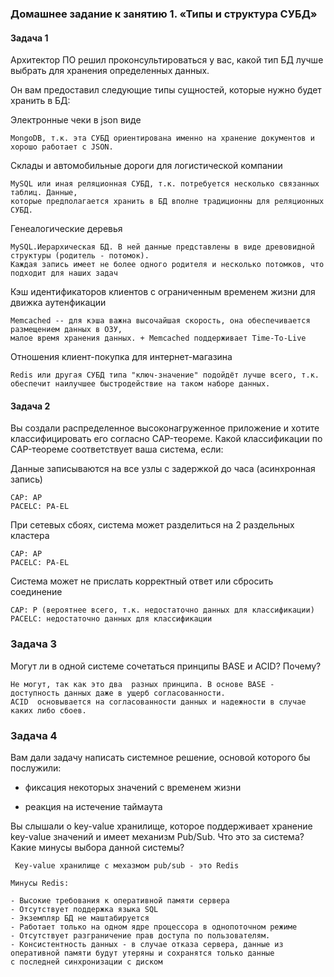 ### Домашнее задание к занятию 1. «Типы и структура СУБД»

#### Задача 1
Архитектор ПО решил проконсультироваться у вас, какой тип БД лучше выбрать для хранения определенных данных.

Он вам предоставил следующие типы сущностей, которые нужно будет хранить в БД:

Электронные чеки в json виде

    MongoDB, т.к. эта СУБД ориентирована именно на хранение документов и хорошо работает с JSON.
Склады и автомобильные дороги для логистической компании

    MySQL или иная реляционная СУБД, т.к. потребуется несколько связанных таблиц. Данные,
    которые предполагается хранить в БД вполне традиционны для реляционных СУБД.
Генеалогические деревья

    MySQL.Иерархическая БД. В ней данные представлены в виде древовидной структуры (родитель - потомок). 
    Каждая запись имеет не более одного родителя и несколько потомков, что подходит для наших задач
Кэш идентификаторов клиентов с ограниченным временем жизни для движка аутенфикации

    Memcached -- для кэша важна высочайшая скорость, она обеспечивается размещением данных в ОЗУ,
    малое время хранения данных. + Memcached поддерживает Time-To-Live 

Отношения клиент-покупка для интернет-магазина

    Redis или другая СУБД типа "ключ-значение" подойдёт лучше всего, т.к.
    обеспечит наилучшее быстродействие на таком наборе данных.
    
#### Задача 2

Вы создали распределенное высоконагруженное приложение и хотите классифицировать его согласно CAP-теореме. Какой классификации по CAP-теореме соответствует ваша система, если:

Данные записываются на все узлы с задержкой до часа (асинхронная запись)

    CAP: AP
    PACELC: PA-EL
При сетевых сбоях, система может разделиться на 2 раздельных кластера

    CAP: AP
    PACELC: PA-EL
    
Система может не прислать корректный ответ или сбросить соединение

    CAP: P (вероятнее всего, т.к. недостаточно данных для классификации)
    PACELC: недостаточно данных для классификации
    
### Задача 3

Могут ли в одной системе сочетаться принципы BASE и ACID? Почему?

    Не могут, так как это два  разных принципа. В основе BASE - доступность данных даже в ущерб согласованности.
    ACID  основывается на согласованности данных и надежности в случае каких либо сбоев.
    
### Задача 4

Вам дали задачу написать системное решение, основой которого бы послужили:

- фиксация некоторых значений с временем жизни

- реакция на истечение таймаута

Вы слышали о key-value хранилище, которое поддерживает хранение key-value значений и имеет механизм Pub/Sub. Что это за система? Какие минусы выбора данной системы?

     Key-value хранилище с мехазмом pub/sub - это Redis 

    Минусы Redis:
    
    - Высокие требования к оперативной памяти сервера
    - Отсутствует поддержка языка SQL
    - Экземпляр БД не маштабируется
    - Работает только на одном ядре процессора в однопоточном режиме
    - Отсутствует разграничение прав доступа по пользователям.
    - Консистентность данных - в случае отказа сервера, данные из оперативной памяти будут утеряны и сохранятся только данные 
    с последней синхронизации с диском



    
    
